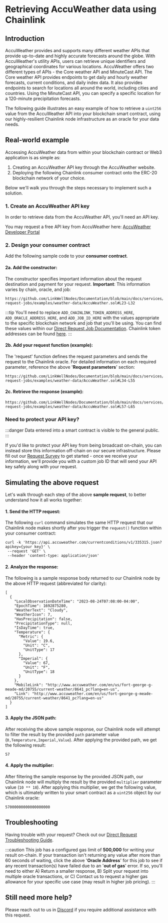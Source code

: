 # Retrieving AccuWeather data using Chainlink

## Introduction

AccuWeather provides and supports many different weather APIs that provide up-to-date and highly accurate forecasts around the globe. With AccuWeather's utility APIs, users can retrieve unique identifiers and geographical coordinates for various locations.  AccuWeather offers two different types of APIs - the Core weather API and MinuteCast API. The Core weather API provides endpoints to get daily and hourly weather forecasts, current conditions, and daily index data. It also provides endpoints to search for locations all around the world, including cities and countries. Using the MinuteCast API, you can specify a specific location for a 120-minute precipitation forecasts.

The following guide illustrates an easy example of how to retrieve a `uint256` value from the AccuWeather API into your blockchain smart contract, using our highly-resilient Chainlink node infrastructure as an oracle for your data needs.

## Real-world example

Accessing AccuWeather data from within your blockchain contract or Web3 application is as simple as:

1. Creating an AccuWeather API key through the AccuWeather website.
2. Deploying the following Chainlink consumer contract onto the ERC-20 blockchain network of your choice. 

Below we'll walk you through the steps necessary to implement such a solution.

### 1. Create an AccuWeather API key

In order to retrieve data from the AccuWeather API, you'll need an API key. 

You may request a free API key from AccuWeather here: [AccuWeather Developer Portal](https://developer.accuweather.com/)

### 2. Design your consumer contract

Add the following sample code to your **consumer contract**.

#### 2a. Add the constructor:

The constructor specifies important information about the request destination and payment for your request. **Important**: This information varies by chain, oracle, and job: 

```sol reference
https://github.com/LinkWellNodes/Documentation/blob/main/docs/services/direct-request-jobs/examples/weather-data/AccuWeather.sol#L23-L32
```

:::tip 
You'll need to replace `ADD_CHAINLINK_TOKEN_ADDRESS_HERE`, `ADD_ORACLE_ADDRESS_HERE`, and `ADD_JOB_ID_HERE` with the values appropriate to the specific blockchain network and job that you'll be using. You can find these values within our [Direct Request Job Documentation](/services/direct-request-jobs/Jobs-and-Pricing). Chainlink token addresses can be found [here](https://docs.chain.link/resources/link-token-contracts).
:::

#### 2b. Add your request function (example):
The 'request' function defines the request parameters and sends the request to the Chainlink oracle. For detailed information on each required parameter, reference the above '**Request parameters**' section:

```sol reference
https://github.com/LinkWellNodes/Documentation/blob/main/docs/services/direct-request-jobs/examples/weather-data/AccuWeather.sol#L34-L55
```

#### 2c. Retrieve the response (example):

```sol reference
https://github.com/LinkWellNodes/Documentation/blob/main/docs/services/direct-request-jobs/examples/weather-data/AccuWeather.sol#L57-L65
```

### Need to protect your API key?

:::danger 
Data entered into a smart contract is visible to the general public.
:::

If you'd like to protect your API key from being broadcast on-chain, you can instead store this information off-chain on our secure infrastructure. Please fill out our [Request Survey](https://linkwellnodes.io/Getting-Started.html) to get started - once we receive your information, we'll provide you with a custom job ID that will send your API key safely along with your request.

## Simulating the above request

Let's walk through each step of the above **sample request**, to better understand how it all works together:

#### 1. **Send the HTTP request**:

The following `curl` command simulates the same HTTP request that our Chainlink node makes shortly after you trigger the `request()` function within your consumer contract:

```
curl -k 'https://api.accuweather.com/currentconditions/v1/335315.json?apikey={your key}' \
 --request 'GET' \
 --header 'content-type: application/json'
```

#### 2. **Analyze the response**:

The following is a sample response body returned to our Chainlink node by the above HTTP request (abbreviated for clarity):

```
[
  {
    "LocalObservationDateTime": "2023-08-24T07:08:00-04:00",
    "EpochTime": 1692875280,
    "WeatherText": "Cloudy",
    "WeatherIcon": 7,
    "HasPrecipitation": false,
    "PrecipitationType": null,
    "IsDayTime": true,
    "Temperature": {
      "Metric": {
        "Value": 19.6,
        "Unit": "C",
        "UnitType": 17
      },
      "Imperial": {
        "Value": 67,
        "Unit": "F",
        "UnitType": 18
      }
    },
    "MobileLink": "http://www.accuweather.com/en/us/fort-george-g-meade-md/20755/current-weather/8641_pc?lang=en-us",
    "Link": "http://www.accuweather.com/en/us/fort-george-g-meade-md/20755/current-weather/8641_pc?lang=en-us"
  }
]
```

#### 3. **Apply the JSON path**:

After receiving the above sample response, our Chainlink node will attempt to filter the result by the provided `path` parameter value (`0,Temperature,Imperial,Value`). After applying the provided path, we get the following result:

```
57
```

#### 4. **Apply the multiplier**:

After filtering the sample response by the provided JSON path, our Chainlink node will multiply the result by the provided `multiplier` parameter value (`10 ** 18`). After applying this multiplier, we get the following value, which is ultimately written to your smart contract as a `uint256` object by our Chainlink oracle:

```
57000000000000000000
```

## Troubleshooting

Having trouble with your request? Check out our [Direct Request Troubleshooting Guide](/knowledgebase/Chainlink-Users-FAQ#direct-request-job-troubleshooting).

:::caution 
This job has a configured gas limit of **500,000** for writing your result on-chain. If your transaction isn't returning any value after more than 60 seconds of waiting, click the above '**Oracle Address**' for this job to see if any recent transaction(s) have failed due to an '**out of gas**' error. If so, you'll need to either A) Return a smaller response, B) Split your request into multiple oracle transactions, or C) Contact us to request a higher gas allowance for your specific use case (may result in higher job pricing). 
:::

## Still need more help?

Please reach out to us in [Discord](https://discord.gg/AJ66pRz4) if you require additional assistance with this request.
